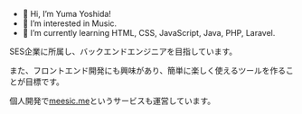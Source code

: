 - 👋 Hi, I’m Yuma Yoshida!
- 👀 I’m interested in Music.
- 🌱 I’m currently learning HTML, CSS, JavaScript, Java, PHP, Laravel.

SES企業に所属し、バックエンドエンジニアを目指しています。

また、フロントエンド開発にも興味があり、簡単に楽しく使えるツールを作ることが目標です。

個人開発で[meesic.me](https://meesic.me/)というサービスも運営しています。

<!---
yoshida-github/yoshida-github is a ✨ special ✨ repository because its `README.md` (this file) appears on your GitHub profile.
You can click the Preview link to take a look at your changes.
--->
